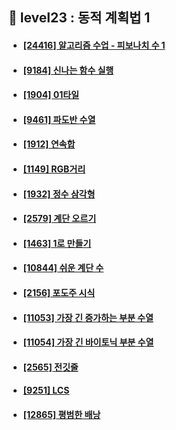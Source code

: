 ## 🎳 level23 : 동적 계획법 1
- #### [[24416] 알고리즘 수업 - 피보나치 수 1](https://www.acmicpc.net/problem/24416)
- #### [[9184] 신나는 함수 실행](https://www.acmicpc.net/problem/9184)
- #### [[1904] 01타일](https://www.acmicpc.net/problem/1904)
- #### [[9461] 파도반 수열](https://www.acmicpc.net/problem/9461)
- #### [[1912] 연속합](https://www.acmicpc.net/problem/1912)
- #### [[1149] RGB거리](https://www.acmicpc.net/problem/1149)
- #### [[1932] 정수 삼각형](https://www.acmicpc.net/problem/1932)
- #### [[2579] 계단 오르기](https://www.acmicpc.net/problem/2579)
- #### [[1463] 1로 만들기](https://www.acmicpc.net/problem/1463)
- #### [[10844] 쉬운 계단 수](https://www.acmicpc.net/problem/10844)
- #### [[2156] 포도주 시식](https://www.acmicpc.net/problem/2156)
- #### [[11053] 가장 긴 증가하는 부분 수열](https://www.acmicpc.net/problem/11053)
- #### [[11054] 가장 긴 바이토닉 부분 수열](https://www.acmicpc.net/problem/11054)
- #### [[2565] 전깃줄](https://www.acmicpc.net/problem/2565)
- #### [[9251] LCS](https://www.acmicpc.net/problem/9251)
- #### [[12865] 평범한 배낭](https://www.acmicpc.net/problem/12865)